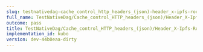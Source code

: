 ```yaml
---
slug: testnativedag-cache_control_http_headers_(json)-header_x-ipfs-roots
full_name: TestNativeDag/Cache_control_HTTP_headers_(json)/Header_X-Ipfs-Roots
outcome: pass
title: TestNativeDag/Cache_control_HTTP_headers_(json)/Header_X-Ipfs-Roots
implementation_id: kubo
version: dev-44b0eaa-dirty
---
```


